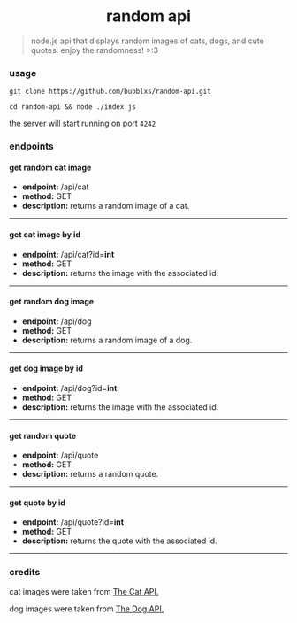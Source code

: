 <h1 align="center">random api</h1>

> node.js api that displays random images of cats, dogs, and cute quotes. enjoy the randomness! >:3

### usage
```
git clone https://github.com/bubblxs/random-api.git
```
```
cd random-api && node ./index.js
```
the server will start running on port ``4242``

### endpoints

#### get random cat image
- **endpoint:** /api/cat
- **method:** GET
- **description:** returns a random image of a cat.
---

#### get cat image by id
- **endpoint:** /api/cat?id=**int**
- **method:** GET
- **description:** returns the image with the associated id.
---

#### get random dog image
- **endpoint:** /api/dog
- **method:** GET
- **description:** returns a random image of a dog.
---

#### get dog image by id
- **endpoint:** /api/dog?id=**int**
- **method:** GET
- **description:** returns the image with the associated id.
---

#### get random quote
- **endpoint:** /api/quote
- **method:** GET
- **description:** returns a random quote.
---

#### get quote by id
- **endpoint:** /api/quote?id=**int**
- **method:** GET
- **description:** returns the quote with the associated id.
---

### credits
<p>cat images were taken from <a href="https://thecatapi.com/">The Cat API.</a></p>
<p>dog images were taken from <a href="https://thedogapi.com/">The Dog API.</a></p>
